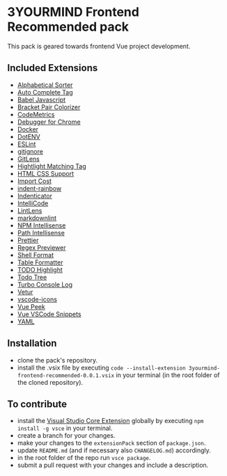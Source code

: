 # 3YOURMIND Frontend Recommended pack

This pack is geared towards frontend Vue project development.

## Included Extensions

- [Alphabetical Sorter](https://marketplace.visualstudio.com/items?itemName=ue.alphabetical-sorter)
- [Auto Complete Tag](https://marketplace.visualstudio.com/items?itemName=formulahendry.auto-complete-tag)
- [Babel Javascript](https://marketplace.visualstudio.com/items?itemName=mgmcdermott.vscode-language-babel)
- [Bracket Pair Colorizer](https://marketplace.visualstudio.com/items?itemName=CoenraadS.bracket-pair-colorizer)
- [CodeMetrics](https://marketplace.visualstudio.com/items?itemName=kisstkondoros.vscode-codemetrics)
- [Debugger for Chrome](https://marketplace.visualstudio.com/items?itemName=msjsdiag.debugger-for-chrome)
- [Docker](https://marketplace.visualstudio.com/items?itemName=PeterJausovec.vscode-docker)
- [DotENV](https://marketplace.visualstudio.com/items?itemName=mikestead.dotenv)
- [ESLint](https://marketplace.visualstudio.com/items?itemName=dbaeumer.vscode-eslint)
- [gitignore](https://marketplace.visualstudio.com/items?itemName=codezombiech.gitignore)
- [GitLens](https://marketplace.visualstudio.com/items?itemName=eamodio.gitlens)
- [Hightlight Matching Tag](https://marketplace.visualstudio.com/items?itemName=vincaslt.highlight-matching-tag)
- [HTML CSS Support](https://marketplace.visualstudio.com/items?itemName=ecmel.vscode-html-css)
- [Import Cost](https://marketplace.visualstudio.com/items?itemName=wix.vscode-import-cost)
- [indent-rainbow](https://marketplace.visualstudio.com/items?itemName=oderwat.indent-rainbow)
- [Indenticator](https://marketplace.visualstudio.com/items?itemName=SirTori.indenticator)
- [IntelliCode](https://marketplace.visualstudio.com/items?itemName=VisualStudioExptTeam.vscodeintellicode)
- [LintLens](https://marketplace.visualstudio.com/items?itemName=ghmcadams.lintlens)
- [markdownlint](https://marketplace.visualstudio.com/items?itemName=DavidAnson.vscode-markdownlint)
- [NPM Intellisense](https://marketplace.visualstudio.com/items?itemName=christian-kohler.npm-intellisense)
- [Path Intellisense](https://marketplace.visualstudio.com/items?itemName=christian-kohler.path-intellisense)
- [Prettier](https://marketplace.visualstudio.com/items?itemName=esbenp.prettier-vscode)
- [Regex Previewer](https://marketplace.visualstudio.com/items?itemName=chrmarti.regex)
- [Shell Format](https://marketplace.visualstudio.com/search?term=shell%20format&target=VSCode&category=All%20categories&sortBy=Relevance)
- [Table Formatter](https://marketplace.visualstudio.com/items?itemName=shuworks.vscode-table-formatter)
- [TODO Highlight](https://marketplace.visualstudio.com/items?itemName=wayou.vscode-todo-highlight)
- [Todo Tree](https://marketplace.visualstudio.com/items?itemName=Gruntfuggly.todo-tree)
- [Turbo Console Log](https://marketplace.visualstudio.com/items?itemName=ChakrounAnas.turbo-console-log)
- [Vetur](https://marketplace.visualstudio.com/items?itemName=octref.vetur)
- [vscode-icons](https://marketplace.visualstudio.com/items?itemName=vscode-icons-team.vscode-icons)
- [Vue Peek](https://marketplace.visualstudio.com/items?itemName=dariofuzinato.vue-peek)
- [Vue VSCode Snippets](https://marketplace.visualstudio.com/items?itemName=sdras.vue-vscode-snippets)
- [YAML](https://marketplace.visualstudio.com/items?itemName=redhat.vscode-yaml)

## Installation

- clone the pack's repository.
- install the .vsix file by executing ```code --install-extension 3yourmind-frontend-recommended-0.0.1.vsix``` in your terminal (in the root folder of the cloned repository).

## To contribute

- install the [Visual Studio Core Extension](https://code.visualstudio.com/api/working-with-extensions/publishing-extension) globally by executing ```npm install -g vsce``` in your terminal.
- create a branch for your changes.
- make your changes to the `extensionPack` section of `package.json`.
- update `README.md` (and if necessary also `CHANGELOG.md`) accordingly.
- in the root folder of the repo run ```vsce package```.  
- submit a pull request with your changes and include a description.
